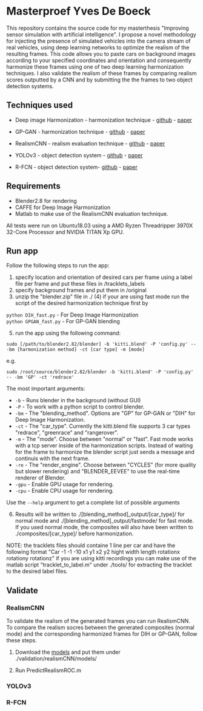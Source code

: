 # Masterproef Yves De Boeck
 This repository contains the source code for my masterthesis "Improving sensor simulation with artificial intelligence". I propose a novel methodology for injecting the presence of simulated vehicles into the camera stream of real vehicles, using deep learning networks to optimize the realism of the resulting frames. This code allows you to paste cars on background images according to your specified coordinates and orientation and consequently harmonize these frames using one of two deep learning harmonization techniques. I also validate the realism of these frames by comparing realism scores outputted by a CNN and by submitting the the frames to two object detection systems. 
 
## Techniques used
* Deep image Harmonization - harmonization technique - [github]( https://github.com/wasidennis/DeepHarmonization) - [paper](https://arxiv.org/pdf/1703.00069.pdf)
      
* GP-GAN - harmonization technique - [github](https://github.com/wuhuikai/GP-GAN) - [paper](https://arxiv.org/pdf/1703.07195.pdf)
      
* RealismCNN - realism evaluation technique - [github](https://github.com/junyanz/RealismCNN) - [paper](https://arxiv.org/pdf/1510.00477.pdf)      
      
* YOLOv3 - object detection system - [github](https://github.com/YunYang1994/tensorflow-yolov3) - [paper](https://pjreddie.com/media/files/papers/YOLOv3.pdf)    
      
* R-FCN - object detection system- [github](https://github.com/YuwenXiong/py-R-FCN) - [paper](https://arxiv.org/pdf/1605.06409.pdf)    
 
## Requirements
* Blender2.8 for rendering
* CAFFE for Deep Image Harmonization
* Matlab to make use of the RealismCNN evaluation technique. 
 
All tests were run on Ubuntu18.03 using a AMD Ryzen Threadripper 3970X 32-Core Processor and NVIDIA TITAN Xp GPU. 

## Run app
Follow the following steps to run the app: 
 1) specify location and orientation of desired cars per frame using a label file per frame and put these files in /tracklets_labels
 2) specify background frames and put them in /original
 3) unzip the "blender.zip" file in ./
 (4) if your are using fast mode run the script of the desired harmonization technique first by 
 
   `python DIH_fast.py` - For Deep Image Harmonization \
   `python GPGAN_fast.py` - For GP-GAN blending
 
 5) run the app using the following command: 
 
 `sudo [/path/to/blender2.82/blender] -b 'kitti.blend' -P 'config.py' -- -bm [harmonization method] -ct [car type] -m [mode] `
 
 e.g. 
 
 `sudo /root/source/blender2.82/blender -b 'kitti.blend' -P 'config.py' -- -bm 'GP' -ct 'redrace'  `
 
 The most important arguments: 
* `-b` - Runs blender in the background (without GUI)
* `-P` - To work with a python script to control blender.
* `-bm` - The "blending_method". Options are "GP" for GP-GAN or "DIH" for Deep Image Harmonization.
* `-ct` - The "car_type". Currently the kitti.blend file supports 3 car types "redrace", "greenrace" and "rangerover". 
* `-m` - The "mode". Choose between "normal" or "fast". Fast mode works with a tcp server inside of the harmonization scripts. Instead of waiting for the frame to harmonize the blender script just sends a message and continuis with the next frame. 
* `-re` - The "render_engine". Choose between "CYCLES" (for more quality but slower rendering) and "BLENDER_EEVEE" to use the real-time renderer of Blender. 
* `-gpu` - Enable GPU usage for rendering.  
* `-cpu` - Enable CPU usage for rendering.

Use the `--help` argument to get a complete list of possible arguments

6) Results will be written to ./[blending_method]_output/[car_type]/ for normal mode and ./[blending_method]_output/fastmode/ for fast mode. If you used normal mode, the composites will also have been written to ./composites/[car_type]/ before harmonization. 

NOTE:  the tracklets files should containe 1 line per car and have the following format 
 "Car -1 -1 -10 x1 y1 x2 y2 hight width length rotationx rotationy rotationz"
 if you are using kitti recordings you can make use of the matlab script "tracklet_to_label.m" under ./tools/ for extracting the tracklet to the desired label files. 
 
## Validate 
### RealismCNN
To validate the realism of the generated frames you can run RealismCNN. To compare the realism socres between the generated composites (normal mode) and the corresponding harmonized frames for DIH or GP-GAN, follow these steps. 

1) Download the [models](http://efrosprojects.eecs.berkeley.edu/realism/realismCNN_models.zip) and put them under ./validation/realismCNN/models/

2) Run PredictRealismROC.m 


### YOLOv3

### R-FCN


